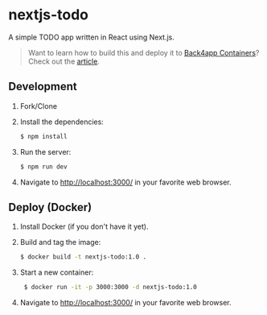 # nextjs-todo

A simple TODO app written in React using Next.js.

> Want to learn how to build this and deploy it to [Back4app Containers](https://www.back4app.com/container-as-a-service-caas)? Check out the [article](#).

## Development

1. Fork/Clone

2. Install the dependencies:

    ```sh
    $ npm install
    ```

3. Run the server:

    ```sh
    $ npm run dev
    ```

4. Navigate to [http://localhost:3000/](http://localhost:3000/) in your favorite web browser.

## Deploy (Docker)

1. Install Docker (if you don't have it yet).

2. Build and tag the image:
    ```sh
    $ docker build -t nextjs-todo:1.0 .
    ```

3. Start a new container:
   ```sh
    $ docker run -it -p 3000:3000 -d nextjs-todo:1.0
    ```

4. Navigate to [http://localhost:3000/](http://localhost:3000/) in your favorite web browser.